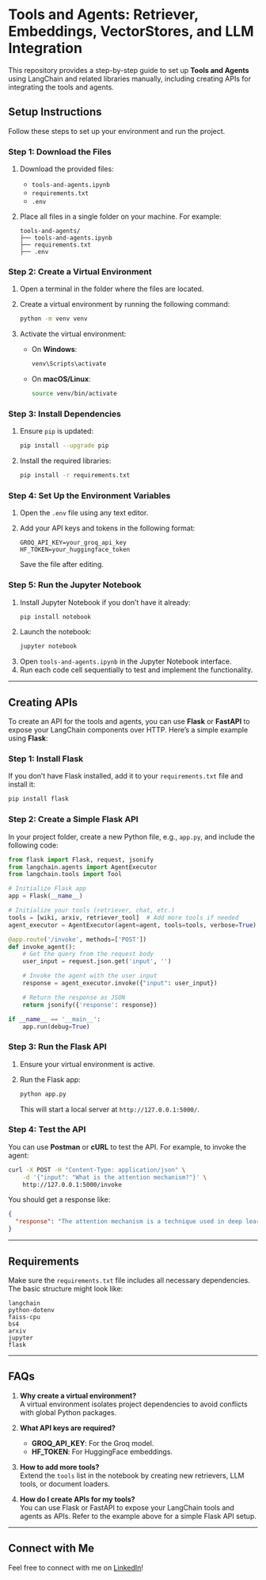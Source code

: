 # **Tools and Agents: Retriever, Embeddings, VectorStores, and LLM Integration**

This repository provides a step-by-step guide to set up **Tools and Agents** using LangChain and related libraries manually, including creating APIs for integrating the tools and agents.

## Setup Instructions

Follow these steps to set up your environment and run the project.

### Step 1: Download the Files

1. Download the provided files:  
   - `tools-and-agents.ipynb`  
   - `requirements.txt`  
   - `.env`

2. Place all files in a single folder on your machine. For example:  
   ```
   tools-and-agents/
   ├── tools-and-agents.ipynb
   ├── requirements.txt
   ├── .env
   ```

### Step 2: Create a Virtual Environment

1. Open a terminal in the folder where the files are located.  
2. Create a virtual environment by running the following command:  

   ```bash
   python -m venv venv
   ```  

3. Activate the virtual environment:  
   - On **Windows**:  
     ```bash
     venv\Scripts\activate
     ```  
   - On **macOS/Linux**:  
     ```bash
     source venv/bin/activate
     ```  

### Step 3: Install Dependencies

1. Ensure `pip` is updated:  
   ```bash
   pip install --upgrade pip
   ```  
2. Install the required libraries:  
   ```bash
   pip install -r requirements.txt
   ```  

### Step 4: Set Up the Environment Variables

1. Open the `.env` file using any text editor.  
2. Add your API keys and tokens in the following format:  

   ```
   GROQ_API_KEY=your_groq_api_key
   HF_TOKEN=your_huggingface_token
   ```  

   Save the file after editing.

### Step 5: Run the Jupyter Notebook

1. Install Jupyter Notebook if you don’t have it already:  
   ```bash
   pip install notebook
   ```  
2. Launch the notebook:  
   ```bash
   jupyter notebook
   ```  
3. Open `tools-and-agents.ipynb` in the Jupyter Notebook interface.  
4. Run each code cell sequentially to test and implement the functionality.

---

## Creating APIs

To create an API for the tools and agents, you can use **Flask** or **FastAPI** to expose your LangChain components over HTTP. Here’s a simple example using **Flask**:

### Step 1: Install Flask

If you don’t have Flask installed, add it to your `requirements.txt` file and install it:

```bash
pip install flask
```

### Step 2: Create a Simple Flask API

In your project folder, create a new Python file, e.g., `app.py`, and include the following code:

```python
from flask import Flask, request, jsonify
from langchain.agents import AgentExecutor
from langchain.tools import Tool

# Initialize Flask app
app = Flask(__name__)

# Initialize your tools (retriever, chat, etc.)
tools = [wiki, arxiv, retriever_tool]  # Add more tools if needed
agent_executor = AgentExecutor(agent=agent, tools=tools, verbose=True)

@app.route('/invoke', methods=['POST'])
def invoke_agent():
    # Get the query from the request body
    user_input = request.json.get('input', '')

    # Invoke the agent with the user input
    response = agent_executor.invoke({"input": user_input})

    # Return the response as JSON
    return jsonify({'response': response})

if __name__ == '__main__':
    app.run(debug=True)
```

### Step 3: Run the Flask API

1. Ensure your virtual environment is active.
2. Run the Flask app:

   ```bash
   python app.py
   ```

   This will start a local server at `http://127.0.0.1:5000/`.

### Step 4: Test the API

You can use **Postman** or **cURL** to test the API. For example, to invoke the agent:

```bash
curl -X POST -H "Content-Type: application/json" \
    -d '{"input": "What is the attention mechanism?"}' \
    http://127.0.0.1:5000/invoke
```

You should get a response like:

```json
{
  "response": "The attention mechanism is a technique used in deep learning models to focus on different parts of the input sequence when making predictions."
}
```

---

## Requirements

Make sure the `requirements.txt` file includes all necessary dependencies. The basic structure might look like:

```
langchain
python-dotenv
faiss-cpu
bs4
arxiv
jupyter
flask
```

---

## FAQs

1. **Why create a virtual environment?**  
   A virtual environment isolates project dependencies to avoid conflicts with global Python packages.

2. **What API keys are required?**  
   - **GROQ_API_KEY**: For the Groq model.  
   - **HF_TOKEN**: For HuggingFace embeddings.

3. **How to add more tools?**  
   Extend the `tools` list in the notebook by creating new retrievers, LLM tools, or document loaders.

4. **How do I create APIs for my tools?**  
   You can use Flask or FastAPI to expose your LangChain tools and agents as APIs. Refer to the example above for a simple Flask API setup.

---

## Connect with Me

Feel free to connect with me on [LinkedIn](https://www.linkedin.com/in/nahid-kawsar/)!  
